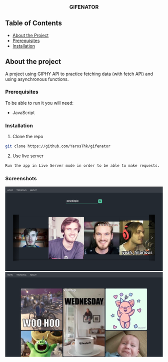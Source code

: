 <h3 align="center">GIFENATOR</h3>

<!-- TABLE OF CONTENTS -->
## Table of Contents

* [About the Project](#about-the-project)
* [Prerequisites](#prerequisites)
* [Installation](#installation)


## About the project
A project using GIPHY API to practice fetching data (with fetch API) and using asynchronous functions.

### Prerequisites

To be able to run it you will need:
* JavaScript

### Installation

1. Clone the repo
```sh
git clone https://github.com/YarosThk/gifenator
```
2. Use live server
```sh
Run the app in Live Server mode in order to be able to make requests.
```

### Screenshots
![alt text](https://github.com/YarosThk/gifenator/blob/main/css/assets/search.png?raw=true)
![alt text](https://github.com/YarosThk/gifenator/blob/main/css/assets/trending.png?raw=true)

